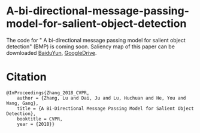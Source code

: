 # A-bi-directional-message-passing-model-for-salient-object-detection
The code for " A bi-directional message passing model for salient object detection" (BMP) is coming soon.
Saliency map of this paper can be downloaded [BaiduYun](https://pan.baidu.com/s/16kdXjC8HC0gvnKpdqQJ9uA), [GoogleDrive](https://drive.google.com/open?id=1I283XrnYzgY6mk70b5fhYAHAy7oMVQYw).

# Citation
    @InProceedings{Zhang_2018_CVPR,
        author = {Zhang, Lu and Dai, Ju and Lu, Huchuan and He, You and Wang, Gang},
        title = {A Bi-Directional Message Passing Model for Salient Object Detection},
        booktitle = CVPR,
        year = {2018}}
